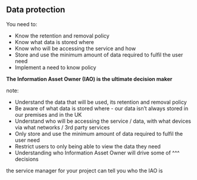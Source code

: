 ## Data protection
You need to:

- Know the retention and removal policy​
- Know what data is stored where
- Know who will be accessing the service and how
- Store and use the minimum amount of data required to fulfil the user need​
- Implement a need to know policy

**The Information Asset Owner (IAO) is the ultimate decision maker**

note:
- Understand the data that will be used, its retention and removal policy​
- Be aware of what data is stored where - our data isn’t always stored in our premises and in the UK ​
- Understand who will be accessing the service / data, with what devices via what networks / 3rd party services​
- Only store and use the minimum amount of data required to fulfil the user need​
- Restrict users to only being able to view the data they need​
- Understanding who Information Asset Owner will drive some of ^^^ decisions

the service manager for your project can tell you who the IAO is​